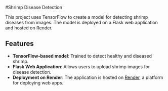 #Shrimp Disease Detection

This project uses TensorFlow to create a model for detecting shrimp diseases from images. The model is deployed on a Flask web application and hosted on Render.

## Features
- **TensorFlow-based model**: Trained to detect healthy and diseased shrimp.
- **Flask Web Application**: Allows users to upload shrimp images for disease detection.
- **Deployment on Render**: The application is hosted on [Render](https://shrimpclassify.onrender.com/), a platform for deploying web apps.
